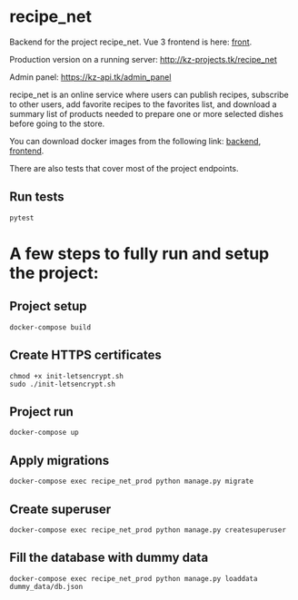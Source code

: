 # recipe_net

Backend for the project recipe_net.
Vue 3 frontend is here: [front](https://github.com/KirillZorikov/recipe_net_front).

Production version on a running server: http://kz-projects.tk/recipe_net

Admin panel: https://kz-api.tk/admin_panel

recipe_net is an online service where users can publish recipes, 
subscribe to other users, add favorite recipes to the favorites list, 
and download a summary list of products needed to prepare one or more selected dishes before going to the store.

You can download docker images from the following link:
[backend](https://hub.docker.com/repository/docker/kzorikov/recipe_net_back),
[frontend](https://hub.docker.com/repository/docker/kzorikov/recipe_net_front).

There are also tests that cover most of the project endpoints.

## Run tests
```
pytest
```


# A few steps to fully run and setup the project:

## Project setup
```
docker-compose build
```

## Create HTTPS certificates
```
chmod +x init-letsencrypt.sh
sudo ./init-letsencrypt.sh
```

## Project run
```
docker-compose up
```

## Apply migrations
```
docker-compose exec recipe_net_prod python manage.py migrate
```

## Create superuser
```
docker-compose exec recipe_net_prod python manage.py createsuperuser
```

## Fill the database with dummy data
```
docker-compose exec recipe_net_prod python manage.py loaddata dummy_data/db.json
```
